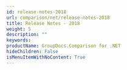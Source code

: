 ```yaml
---
id: release-notes-2018
url: comparison/net/release-notes-2018
title: Release Notes - 2018
weight: 5
description: ""
keywords:
productName: GroupDocs.Comparison for .NET
hideChildren: False
isMenuItemWithNoContent: True
---
```

